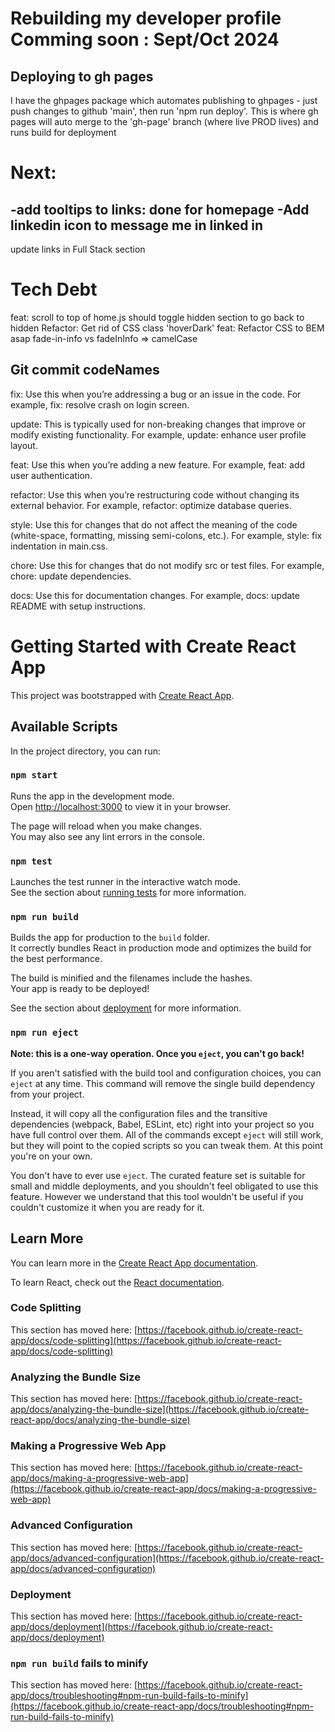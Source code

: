 # Rebuilding my developer profile Comming soon : Sept/Oct 2024

## Deploying to gh pages
I have the ghpages package which automates publishing to ghpages - just push changes to github 'main', then run 'npm run deploy'.  This is where gh pages will auto merge to the 'gh-page' branch (where live PROD lives) and runs build for deployment



# Next: 
-add tooltips to links: done for homepage
-Add linkedin icon to message me in linked in
-
 update links in Full Stack section



# Tech Debt

feat: scroll to top of home.js should toggle hidden section to go back to hidden
Refactor: Get rid of CSS class 'hoverDark'
feat: Refactor CSS to BEM asap fade-in-info vs fadeInInfo => camelCase



## Git commit codeNames

fix: Use this when you’re addressing a bug or an issue in the code. For example, fix: resolve crash on login screen. 

update: This is typically used for non-breaking changes that improve or modify existing functionality. For example, update: enhance user profile layout. 

feat: Use this when you’re adding a new feature. For example, feat: add user authentication. 

refactor: Use this when you’re restructuring code without changing its external behavior. For example, refactor: optimize database queries. 

style: Use this for changes that do not affect the meaning of the code (white-space, formatting, missing semi-colons, etc.). For example, style: fix indentation in main.css. 

chore: Use this for changes that do not modify src or test files. For example, chore: update dependencies. 

docs: Use this for documentation changes. For example, docs: update README with setup instructions. 





# Getting Started with Create React App

This project was bootstrapped with [Create React App](https://github.com/facebook/create-react-app).

## Available Scripts

In the project directory, you can run:

### `npm start`

Runs the app in the development mode.\
Open [http://localhost:3000](http://localhost:3000) to view it in your browser.

The page will reload when you make changes.\
You may also see any lint errors in the console.

### `npm test`

Launches the test runner in the interactive watch mode.\
See the section about [running tests](https://facebook.github.io/create-react-app/docs/running-tests) for more information.

### `npm run build`

Builds the app for production to the `build` folder.\
It correctly bundles React in production mode and optimizes the build for the best performance.

The build is minified and the filenames include the hashes.\
Your app is ready to be deployed!

See the section about [deployment](https://facebook.github.io/create-react-app/docs/deployment) for more information.

### `npm run eject`

**Note: this is a one-way operation. Once you `eject`, you can't go back!**

If you aren't satisfied with the build tool and configuration choices, you can `eject` at any time. This command will remove the single build dependency from your project.

Instead, it will copy all the configuration files and the transitive dependencies (webpack, Babel, ESLint, etc) right into your project so you have full control over them. All of the commands except `eject` will still work, but they will point to the copied scripts so you can tweak them. At this point you're on your own.

You don't have to ever use `eject`. The curated feature set is suitable for small and middle deployments, and you shouldn't feel obligated to use this feature. However we understand that this tool wouldn't be useful if you couldn't customize it when you are ready for it.

## Learn More

You can learn more in the [Create React App documentation](https://facebook.github.io/create-react-app/docs/getting-started).

To learn React, check out the [React documentation](https://reactjs.org/).

### Code Splitting

This section has moved here: [https://facebook.github.io/create-react-app/docs/code-splitting](https://facebook.github.io/create-react-app/docs/code-splitting)

### Analyzing the Bundle Size

This section has moved here: [https://facebook.github.io/create-react-app/docs/analyzing-the-bundle-size](https://facebook.github.io/create-react-app/docs/analyzing-the-bundle-size)

### Making a Progressive Web App

This section has moved here: [https://facebook.github.io/create-react-app/docs/making-a-progressive-web-app](https://facebook.github.io/create-react-app/docs/making-a-progressive-web-app)

### Advanced Configuration

This section has moved here: [https://facebook.github.io/create-react-app/docs/advanced-configuration](https://facebook.github.io/create-react-app/docs/advanced-configuration)

### Deployment

This section has moved here: [https://facebook.github.io/create-react-app/docs/deployment](https://facebook.github.io/create-react-app/docs/deployment)

### `npm run build` fails to minify

This section has moved here: [https://facebook.github.io/create-react-app/docs/troubleshooting#npm-run-build-fails-to-minify](https://facebook.github.io/create-react-app/docs/troubleshooting#npm-run-build-fails-to-minify)
